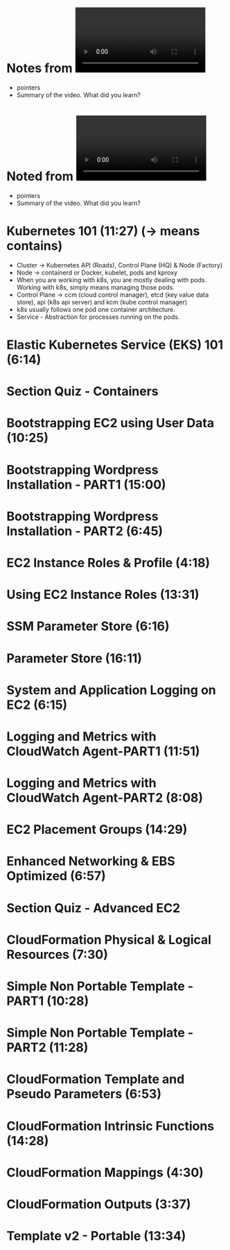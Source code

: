 # Notes from <Video name word to word>:
- pointers
- Summary of the video. What did you learn?

# Noted from <video name>
- pointers
- Summary of the video. What did you learn?

# Kubernetes 101 (11:27) (-> means contains)
- Cluster -> Kubernetes API (Roads), Control Plane (HQ) & Node (Factory)
- Node -> containerd or Docker, kubelet, pods and kproxy
- When you are working with k8s, you are mostly dealing with pods. Working with k8s, simply means managing those pods.
- Control Plane -> ccm (cloud control manager), etcd (key value data store), api (k8s api server) and kcm (kube control manager)
- k8s usually follows one pod one container architecture.
- Service - Abstraction for processes running on the pods.

# Elastic Kubernetes Service (EKS) 101 (6:14)


# Section Quiz - Containers


# Bootstrapping EC2 using User Data (10:25)


# Bootstrapping Wordpress Installation - PART1 (15:00)


# Bootstrapping Wordpress Installation - PART2 (6:45)


# EC2 Instance Roles & Profile (4:18)


# Using EC2 Instance Roles (13:31)


# SSM Parameter Store (6:16)


# Parameter Store (16:11)


# System and Application Logging on EC2 (6:15)


# Logging and Metrics with CloudWatch Agent-PART1 (11:51)


# Logging and Metrics with CloudWatch Agent-PART2 (8:08)


# EC2 Placement Groups (14:29)


# Enhanced Networking & EBS Optimized (6:57)


# Section Quiz - Advanced EC2


# CloudFormation Physical & Logical Resources (7:30)


# Simple Non Portable Template - PART1 (10:28)


# Simple Non Portable Template - PART2 (11:28)


# CloudFormation Template and Pseudo Parameters (6:53)


# CloudFormation Intrinsic Functions (14:28)


# CloudFormation Mappings (4:30)


# CloudFormation Outputs (3:37)


# Template v2 - Portable (13:34)


